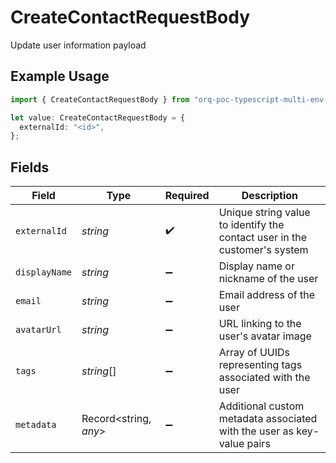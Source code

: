 # CreateContactRequestBody

Update user information payload

## Example Usage

```typescript
import { CreateContactRequestBody } from "orq-poc-typescript-multi-env-version/models/operations";

let value: CreateContactRequestBody = {
  externalId: "<id>",
};
```

## Fields

| Field                                                                     | Type                                                                      | Required                                                                  | Description                                                               |
| ------------------------------------------------------------------------- | ------------------------------------------------------------------------- | ------------------------------------------------------------------------- | ------------------------------------------------------------------------- |
| `externalId`                                                              | *string*                                                                  | :heavy_check_mark:                                                        | Unique string value to identify the contact user in the customer's system |
| `displayName`                                                             | *string*                                                                  | :heavy_minus_sign:                                                        | Display name or nickname of the user                                      |
| `email`                                                                   | *string*                                                                  | :heavy_minus_sign:                                                        | Email address of the user                                                 |
| `avatarUrl`                                                               | *string*                                                                  | :heavy_minus_sign:                                                        | URL linking to the user's avatar image                                    |
| `tags`                                                                    | *string*[]                                                                | :heavy_minus_sign:                                                        | Array of UUIDs representing tags associated with the user                 |
| `metadata`                                                                | Record<string, *any*>                                                     | :heavy_minus_sign:                                                        | Additional custom metadata associated with the user as key-value pairs    |